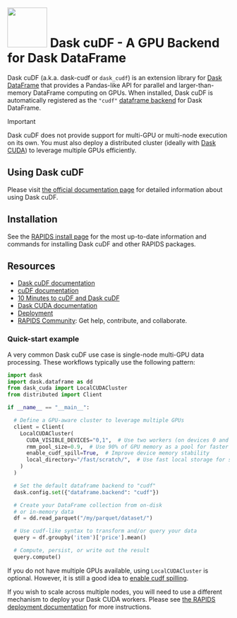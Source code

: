 # <div align="left"><img src="../../img/rapids_logo.png" width="90px"/>&nbsp;Dask cuDF - A GPU Backend for Dask DataFrame</div>

Dask cuDF (a.k.a. dask-cudf or `dask_cudf`) is an extension library for [Dask DataFrame](https://docs.dask.org/en/stable/dataframe.html) that provides a Pandas-like API for parallel and larger-than-memory DataFrame computing on GPUs. When installed, Dask cuDF is automatically registered as the `"cudf"` [dataframe backend](https://docs.dask.org/en/stable/how-to/selecting-the-collection-backend.html) for Dask DataFrame.

> [!IMPORTANT]
> Dask cuDF does not provide support for multi-GPU or multi-node execution on its own. You must also deploy a distributed cluster (ideally with [Dask CUDA](https://docs.rapids.ai/api/dask-cuda/stable/)) to leverage multiple GPUs efficiently.

## Using Dask cuDF

Please visit [the official documentation page](https://docs.rapids.ai/api/dask-cudf/stable/) for detailed information about using Dask cuDF.

## Installation

See the [RAPIDS install page](https://docs.rapids.ai/install) for the most up-to-date information and commands for installing Dask cuDF and other RAPIDS packages.

## Resources

- [Dask cuDF documentation](https://docs.rapids.ai/api/dask-cudf/stable/)
- [cuDF documentation](https://docs.rapids.ai/api/cudf/stable/)
- [10 Minutes to cuDF and Dask cuDF](https://docs.rapids.ai/api/cudf/stable/user_guide/10min/)
- [Dask CUDA documentation](https://docs.rapids.ai/api/dask-cuda/stable/)
- [Deployment](https://docs.rapids.ai/deployment/stable/)
- [RAPIDS Community](https://rapids.ai/learn-more/#get-involved): Get help, contribute, and collaborate.

### Quick-start example

A very common Dask cuDF use case is single-node multi-GPU data processing. These workflows typically use the following pattern:

```python
import dask
import dask.dataframe as dd
from dask_cuda import LocalCUDACluster
from distributed import Client

if __name__ == "__main__":

  # Define a GPU-aware cluster to leverage multiple GPUs
  client = Client(
    LocalCUDACluster(
      CUDA_VISIBLE_DEVICES="0,1",  # Use two workers (on devices 0 and 1)
      rmm_pool_size=0.9,  # Use 90% of GPU memory as a pool for faster allocations
      enable_cudf_spill=True,  # Improve device memory stability
      local_directory="/fast/scratch/",  # Use fast local storage for spilling
    )
  )

  # Set the default dataframe backend to "cudf"
  dask.config.set({"dataframe.backend": "cudf"})

  # Create your DataFrame collection from on-disk
  # or in-memory data
  df = dd.read_parquet("/my/parquet/dataset/")

  # Use cudf-like syntax to transform and/or query your data
  query = df.groupby('item')['price'].mean()

  # Compute, persist, or write out the result
  query.compute()
```

If you do not have multiple GPUs available, using `LocalCUDACluster` is optional. However, it is still a good idea to [enable cudf spilling](https://docs.rapids.ai/api/cudf/stable/developer_guide/library_design/#spilling-to-host-memory).

If you wish to scale across multiple nodes, you will need to use a different mechanism to deploy your Dask CUDA workers. Please see [the RAPIDS deployment documentation](https://docs.rapids.ai/deployment/stable/) for more instructions.
